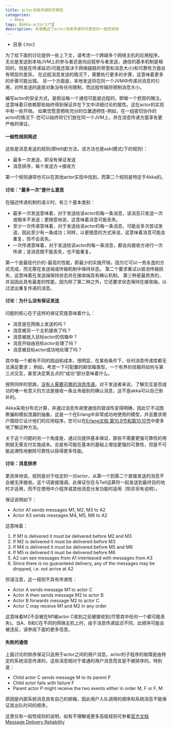 ```yaml
---
title: actor消息传递的可靠性
categories:
  - Akka
tags: [Akka-actor入门]
description: 本章概述了actor消息传递的可靠性的一般性规则
---
```


* 目录
{:toc}

为了给下面的讨论提供一些上下文，请考虑一个跨越多个网络主机的应用程序。
无论是发送到本地JVM上的参与者还是向远程参与者发送，通信的基本机制是相同的，但是在传递延迟(可能还取决于网络链路的带宽和消息大小)和可靠性方面会有明显的差异。
在远程消息发送的情况下，需要执行更多的步骤，这意味着更多的步骤可能出错。
另一个方面是，本地发送将在同一个JVM中传递对消息的引用，对所发送的底层对象没有任何限制，而远程传输将限制消息大小。

编写actor的安全方式，是假设每一个通信可能是远程的，即做一个悲观的赌注。这意味着只依赖那些始终得到保证并在下文中详细讨论的属性。这在actor的实现中有一些开销。
如果您愿意牺牲充分的位置透明性-例如，在一组密切协作的actor的情况下-您可以始终将它们放在同一个JVM上，并在消息传递方面享有更严格的保证。

#### 一般性规则简述

这些是消息发送的规则(即tell或!方法，该方法也是ask(模式)下的规则)：

* 最多一次发送，即没有保证发送
* 消息排序，每个发送方->接收方
     
第一个规则通常也可以在其他actor实现中找到，而第二个规则是特定于Akka的。

#### 讨论：“最多一次”是什么意思

在描述传递机制的语义时，有三个基本类别：
* 最多一次发送意味着，对于发送给该actor的每一条消息，该消息只发送一次或根本不发送；更随意地说，这意味着消息可能丢失。
* 至少一次传递意味着，对于发送给该actor的每一条消息，可能会多次尝试发送，因此至少有一条成功；同样，以更随意的方式来说，这意味着消息可能会重复，但不会丢失。
* 一次传递意味着，对于发送给该actor的每一条消息，都会向接收方进行一次传递；该消息既不能丢失，也不能重复。

第一个是最低代价的-最高的性能，即最少的实施开销，因为它可以一劳永逸的方式完成，而无需在发送端或传输机制中保持状态。
第二个要求重试以抵消传输损失，这意味着在发送端保持状态并在接收端具有确认机制。
第三种是最昂贵的，并且因此具有最差的性能，因为除了第二种之外，它还要求状态保持在接收端，以过滤出重复传递的消息。

#### 讨论：为什么没有保证发送

问题的核心在于这样的保证究竟意味着什么：

* 消息是在网络上发送的吗？
* 消息被另一个主机接收了吗？
* 消息被放入目标actor的信箱中？
* 消息开始由目标actor处理了吗？
* 消息被目标actor成功地处理了吗？

其中每一个都有不同的挑战和成本，很明显，在某些条件下，任何消息传递库都无法满足要求；
例如，考虑一下可配置的邮信箱类型，一个有界的信箱将如何与第三点交互，甚至决定第五点的“成功”部分意味着什么。

按照同样的思路，[没有人需要可靠的消息传递](https://www.infoq.com/articles/no-reliable-messaging/)。对于发送者来说，了解交互是否成功的唯一有意义的方法是接收一条业务级别的确认消息，这不是akka可以自己弥补的。

Akka采用分布式计算，并通过消息传递使通信的错误性变得明确，因此它不试图欺骗和模拟泄漏的抽象。这是一个在Erlang中非常成功地使用的模型，并且要求用户围绕它设计他们的应用程序。您可以在[Erlang文档 第10.9节和第10.10节](http://www.erlang.org/faq/academic.html)中更多地了解这种方法。

关于这个问题的另一个角度是，通过仅提供基本保证，那些不需要更强可靠性的用例就无需支付实施成本。总是有可能在基本的基础上增加更强的可靠性，但是不可能追溯性地删除可靠性以获得更多性能。

#### 讨论：消息排序

更具体地说，规则是对于给定的一对actor，从第一个到第二个直接发送的消息不会被无序接收。这个词直接强调，此保证仅在与Tell运算符一起发送到最终目的地时才适用，而不在使用中介程序或其他消息分发功能时适用（除非另有说明）。
 
保证说明如下：

* Actor A1 sends messages M1, M2, M3 to A2
* Actor A3 sends messages M4, M5, M6 to A2

这意味着：

1. If M1 is delivered it must be delivered before M2 and M3
2. If M2 is delivered it must be delivered before M3
3. If M4 is delivered it must be delivered before M5 and M6
4. If M5 is delivered it must be delivered before M6
5. A2 can see messages from A1 interleaved with messages from A3
6. Since there is no guaranteed delivery, any of the messages may be dropped, i.e. not arrive at A2

但请注意，这一规则不具有传递性：

* Actor A sends message M1 to actor C
* Actor A then sends message M2 to actor B
* Actor B forwards message M2 to actor C
* Actor C may receive M1 and M2 in any order

这意味着M2不会被在M1被actor C收到之前被接收到(尽管其中任何一个都可能丢失)。当A、B和C在不同的网络主机上时，由于消息传递延迟不同，此顺序可能会被违反，请参阅下面的更多信息。

#### 失败的通信

上面讨论的排序保证只适用于actor之间的用户消息。actor的子程序的故障是由特定的系统消息传递的，这些消息相对于普通的用户消息而言是不被排序的。特别是：

* Child actor C sends message M to its parent P
* Child actor fails with failure F
* Parent actor P might receive the two events either in order M, F or F, M

原因是内部系统消息具有自己的邮箱，因此用户入队调用的顺序和系统消息不能保证其出队时间的顺序。

这里仅有一般性规则的说明，如有不理解或更多高级规则可参看[官方文档 Message Delivery Reliability](https://doc.akka.io/docs/akka/current/general/message-delivery-reliability.html)